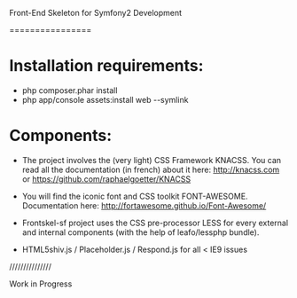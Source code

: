 Front-End Skeleton for Symfony2 Development

================

# Installation requirements:

- php composer.phar install
- php app/console assets:install web --symlink


# Components:

- The project involves the (very light) CSS Framework KNACSS. You can read all the documentation (in french) about it here:
http://knacss.com or https://github.com/raphaelgoetter/KNACSS

- You will find the iconic font and CSS toolkit FONT-AWESOME. Documentation here: http://fortawesome.github.io/Font-Awesome/

- Frontskel-sf project uses the CSS pre-processor LESS for every external and internal components (with the help of leafo/lessphp bundle).

- HTML5shiv.js / Placeholder.js / Respond.js for all < IE9 issues


///////////////

Work in Progress

